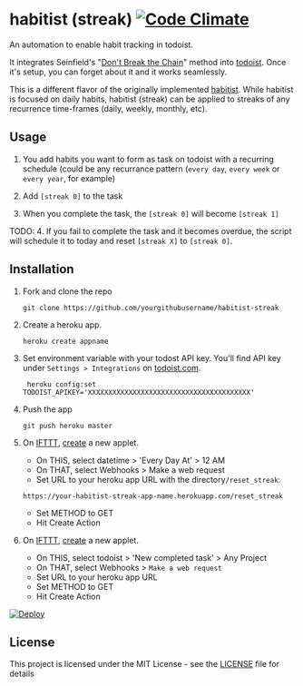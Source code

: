 # habitist (streak)  [![Code Climate](https://codeclimate.com/github/briankaemingk/habitist-streak/badges/gpa.svg)](https://codeclimate.com/github/briankaemingk/habitist-streak)
An automation to enable habit tracking in todoist. 

It integrates Seinfield's "[Don't Break the Chain](https://lifehacker.com/281626/jerry-seinfelds-productivity-secret)" method into [todoist](http://todoist.com/). Once it's setup, you can forget about it and it works seamlessly.

This is a different flavor of the originally implemented [habitist](https://github.com/amitness/habitist). While habitist is focused on daily habits, habitist (streak) can be applied to streaks of any recurrence time-frames (daily, weekly, monthly, etc).

## Usage

1. You add habits you want to form as task on todoist with a recurring schedule (could be any recurrance pattern (`every day`, `every week` or `every year`, for example)

2. Add `[streak 0]` to the task

3. When you complete the task, the `[streak 0]` will become `[streak 1]`

TODO: 4. If you fail to complete the task and it becomes overdue, the script will schedule it to today and reset `[streak X]` to `[streak 0]`.

## Installation
1. Fork and clone the repo
    ```
    git clone https://github.com/yourgithubusername/habitist-streak
    ```
2. Create a heroku app.
    ```
    heroku create appname
    ```
3. Set environment variable with your todost API key. You'll find API key under `Settings > Integrations` on [todoist.com](https://todoist.com).
    ```
     heroku config:set TODOIST_APIKEY='XXXXXXXXXXXXXXXXXXXXXXXXXXXXXXXXXXXXXXXX'
    ``` 

4. Push the app
    ```
    git push heroku master
    ```
 
5. On [IFTTT](http://ifttt.com/), [create](https://ifttt.com/create) a new applet. 
    - On THIS, select datetime > 'Every Day At' > 12 AM
    - On THAT, select Webhooks > Make a web request
    - Set URL to your heroku app URL with the directory`/reset_streak`:
    ```
    https://your-habitist-streak-app-name.herokuapp.com/reset_streak
    ```
    - Set METHOD to GET
    - Hit Create Action

6. On [IFTTT](http://ifttt.com/), [create](https://ifttt.com/create) a new applet.
    - On THIS, select todoist > 'New completed task' > Any Project 
    - On THAT, select Webhooks > `Make a web request`
    - Set URL to your heroku app URL
    - Set METHOD to GET
    - Hit Create Action

[![Deploy](https://www.herokucdn.com/deploy/button.svg)](https://heroku.com/deploy)

## License

This project is licensed under the MIT License - see the [LICENSE](LICENSE) file for details
